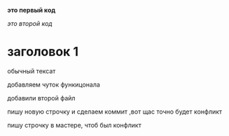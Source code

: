 **это первый код**

*это второй код*

# заголовок 1 

обычный тексат

добавляем чуток функицонала

добавили второй файл

пишу новую строчку и сделаем коммит ,вот щас точно будет конфликт


пишу строчку в мастере, чтоб был конфликт





